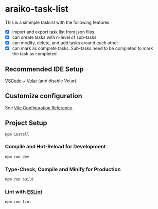 # araiko-task-list

This is a simmple tasklist with the following features :

- [x] import and export task list from json files
- [x] can create tasks with n-level of sub-tasks
- [x] can modify, delete, and add tasks around each other
- [x] can mark as complete tasks. Sub-tasks need to be completed to mark the task as completed.

## Recommended IDE Setup

[VSCode](https://code.visualstudio.com/) + [Volar](https://marketplace.visualstudio.com/items?itemName=Vue.volar) (and disable Vetur).

## Customize configuration

See [Vite Configuration Reference](https://vitejs.dev/config/).

## Project Setup

```sh
npm install
```

### Compile and Hot-Reload for Development

```sh
npm run dev
```

### Type-Check, Compile and Minify for Production

```sh
npm run build
```

### Lint with [ESLint](https://eslint.org/)

```sh
npm run lint
```

